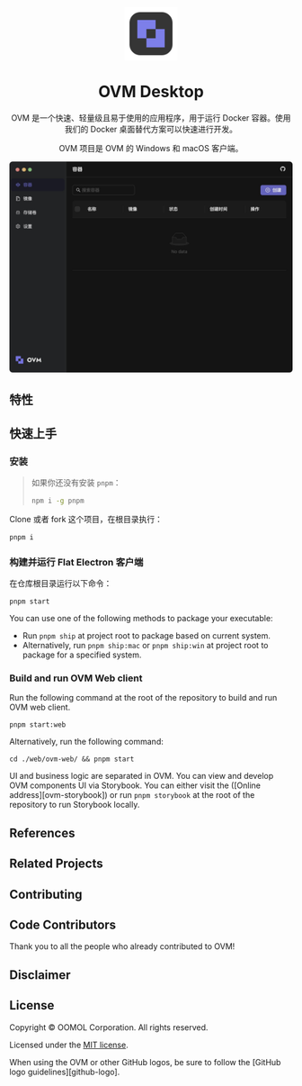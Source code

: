 <p align="center">
    <img width="94" height="94" style="display: block;" src="./assets/logo.svg">
</p>

<div align="center">
    <h1>OVM Desktop</h1>
    <p>OVM 是一个快速、轻量级且易于使用的应用程序，用于运行 Docker 容器。使用我们的 Docker 桌面替代方案可以快速进行开发。</p>
</div>

<div align="center">
    <p>OVM 项目是 OVM 的 Windows 和 macOS 客户端。</p>
    <img src="./assets/ovm_showcase.jpg">
</div>

## 特性

## 快速上手

### 安装

> 如果你还没有安装 `pnpm`：
>
> ```bash
> npm i -g pnpm
> ```

Clone 或者 fork 这个项目，在根目录执行：

```bash
pnpm i
```

### 构建并运行 Flat Electron 客户端

在仓库根目录运行以下命令：

```shell
pnpm start
```

You can use one of the following methods to package your executable:

- Run `pnpm ship` at project root to package based on current system.
- Alternatively, run `pnpm ship:mac` or `pnpm ship:win` at project root to package for a specified system.

### Build and run OVM Web client

Run the following command at the root of the repository to build and run OVM web client.

```shell
pnpm start:web
```

Alternatively, run the following command:

```shell
cd ./web/ovm-web/ && pnpm start
```

UI and business logic are separated in OVM. You can view and develop OVM components UI via Storybook. You can either visit the ([Online address][ovm-storybook]) or run `pnpm storybook` at the root of the repository to run Storybook locally.

## References

## Related Projects

## Contributing

## Code Contributors

Thank you to all the people who already contributed to OVM!

## Disclaimer

## License

Copyright © OOMOL Corporation. All rights reserved.

Licensed under the [MIT license](LICENSE).

When using the OVM or other GitHub logos, be sure to follow the [GitHub logo guidelines][github-logo].

